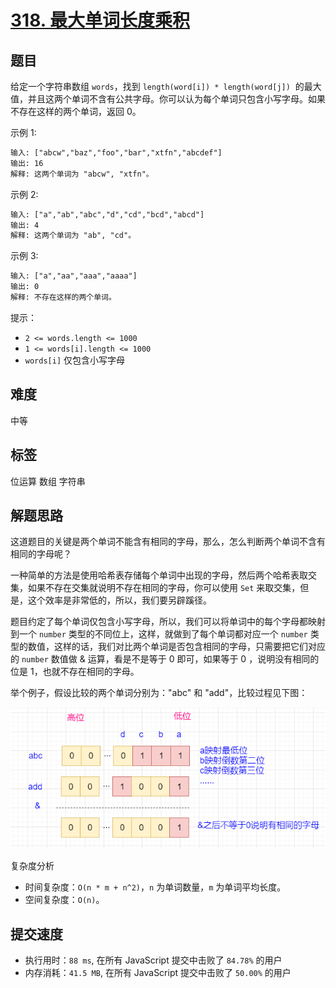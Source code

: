 # [318. 最大单词长度乘积](https://leetcode-cn.com/problems/maximum-product-of-word-lengths/)

## 题目

给定一个字符串数组 `words`，找到 `length(word[i]) * length(word[j])`  的最大值，并且这两个单词不含有公共字母。你可以认为每个单词只包含小写字母。如果不存在这样的两个单词，返回 0。

示例 1:

```txt
输入: ["abcw","baz","foo","bar","xtfn","abcdef"]
输出: 16
解释: 这两个单词为 "abcw", "xtfn"。
```

示例 2:

```txt
输入: ["a","ab","abc","d","cd","bcd","abcd"]
输出: 4
解释: 这两个单词为 "ab", "cd"。
```

示例 3:

```txt
输入: ["a","aa","aaa","aaaa"]
输出: 0
解释: 不存在这样的两个单词。
```

提示：

- `2 <= words.length <= 1000`
- `1 <= words[i].length <= 1000`
- `words[i]` 仅包含小写字母

## 难度

中等

## 标签

位运算 数组 字符串

## 解题思路

这道题目的关键是两个单词不能含有相同的字母，那么，怎么判断两个单词不含有相同的字母呢？

一种简单的方法是使用哈希表存储每个单词中出现的字母，然后两个哈希表取交集，如果不存在交集就说明不存在相同的字母，你可以使用 `Set` 来取交集，但是，这个效率是非常低的，所以，我们要另辟蹊径。

题目约定了每个单词仅包含小写字母，所以，我们可以将单词中的每个字母都映射到一个 `number` 类型的不同位上，这样，就做到了每个单词都对应一个 `number` 类型的数值，这样的话，我们对比两个单词是否包含相同的字母，只需要把它们对应的 `number` 数值做 & 运算，看是不是等于 0 即可，如果等于 0 ，说明没有相同的位是 1，也就不存在相同的字母。

举个例子，假设比较的两个单词分别为："abc" 和 "add"，比较过程见下图：

![alt](./imgs/318-solve.png)

复杂度分析

- 时间复杂度：`O(n * m + n^2)`，`n` 为单词数量，`m` 为单词平均长度。
- 空间复杂度：`O(n)`。

## 提交速度

- 执行用时：`88 ms`, 在所有 JavaScript 提交中击败了 `84.78%` 的用户
- 内存消耗：`41.5 MB`, 在所有 JavaScript 提交中击败了 `50.00%` 的用户
